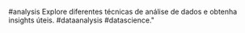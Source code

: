 #analysis
Explore diferentes técnicas de análise de dados e obtenha insights úteis. #dataanalysis #datascience." 
